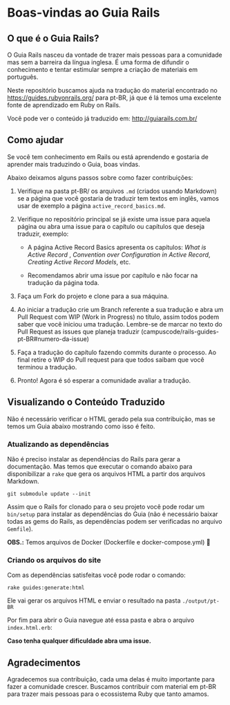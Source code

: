 # Boas-vindas ao Guia Rails

## O que é o Guia Rails?

O Guia Rails nasceu da vontade de trazer mais pessoas para a comunidade mas sem
a barreira da língua inglesa. É uma forma de difundir o conhecimento e
tentar estimular sempre a criação de materiais em português.

Neste repositório buscamos ajuda na tradução do material encontrado no
https://guides.rubyonrails.org/ para pt-BR, já que é lá temos uma excelente
fonte de aprendizado em Ruby on Rails.

Você pode ver o conteúdo já traduzido em: http://guiarails.com.br/

## Como ajudar

Se você tem conhecimento em Rails ou está aprendendo e gostaria de aprender mais
traduzindo o Guia, boas vindas.

Abaixo deixamos alguns passos sobre como fazer contribuições:

1. Verifique na pasta pt-BR/ os arquivos `.md` (criados usando Markdown) se a
página que você gostaria de traduzir tem textos em inglês, vamos usar de exemplo
a página `active_record_basics.md`.

1. Verifique no repositório principal se já existe uma issue para aquela página
ou abra uma issue para o capítulo ou capítulos que deseja traduzir, exemplo:

    - A página Active Record Basics apresenta os capítulos: *What is Active
      Record* , *Convention over Configuration in Active Record*,
      *Creating Active Record Models*, etc.

    - Recomendamos abrir uma issue por capítulo e não focar na tradução da
      página toda.

1. Faça um Fork do projeto e clone para a sua máquina.

1. Ao iniciar a tradução crie um Branch referente a sua tradução e abra um
Pull Request com WIP (Work in Progress) no título, assim todos podem saber que
você iniciou uma tradução. Lembre-se de marcar no texto do Pull Request as
issues que planeja traduzir (campuscode/rails-guides-pt-BR#numero-da-issue)

1. Faça a tradução do capítulo fazendo commits durante o processo. Ao final
retire o WIP do Pull request para que todos saibam que você terminou a tradução.

1. Pronto! Agora é só esperar a comunidade avaliar a tradução.

## Visualizando o Conteúdo Traduzido

Não é necessário verificar o HTML gerado pela sua contribuição, mas se temos
um Guia abaixo mostrando como isso é feito.

### Atualizando as dependências

Não é preciso instalar as dependências do Rails para gerar a documentação.
Mas temos que executar o comando abaixo para disponibilizar a `rake` que
gera os arquivos HTML a partir dos arquivos Markdown.

`git submodule update --init`

Assim que o Rails for clonado para o seu projeto você pode rodar um `bin/setup`
para instalar as dependências do Guia (não é necessário baixar todas as gems do
Rails, as dependências podem ser verificadas no arquivo `Gemfile`).

**OBS.:** Temos arquivos de Docker (Dockerfile e docker-compose.yml)
:slightly_smiling_face:


### Criando os arquivos do site

Com as dependências satisfeitas você pode rodar o comando:

`rake guides:generate:html`

Ele vai gerar os arquivos HTML e enviar o resultado na pasta
`./output/pt-BR`

Por fim para abrir o Guia navegue até essa pasta e abra o arquivo
`index.html.erb`:

**Caso tenha qualquer dificuldade abra uma issue.**

## Agradecimentos

Agradecemos sua contribuição, cada uma delas é muito importante para fazer a
comunidade crescer. Buscamos contribuir com material em pt-BR para trazer
mais pessoas para o ecossistema Ruby que tanto amamos.
